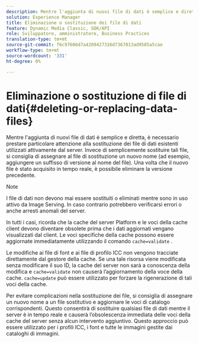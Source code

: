 ```yaml
---
description: Mentre l'aggiunta di nuovi file di dati è semplice e diretta, è necessario prestare particolare attenzione alla sostituzione dei file di dati esistenti utilizzati attivamente dal server. Invece di semplicemente sostituire tali file, si consiglia di assegnare al file di sostituzione un nuovo nome (ad esempio, aggiungere un suffisso di versione al nome del file). Una volta che il nuovo file è stato acquisito in tempo reale, è possibile eliminare la versione precedente.
solution: Experience Manager
title: Eliminazione o sostituzione dei file di dati
feature: Dynamic Media Classic, SDK/API
role: Sviluppatore, amministratore, Business Practices
translation-type: tm+mt
source-git-commit: f6c97606d7a4209427316d7367013ad9585a5cae
workflow-type: tm+mt
source-wordcount: '331'
ht-degree: 0%

---
```



# Eliminazione o sostituzione di file di dati{#deleting-or-replacing-data-files}

Mentre l&#39;aggiunta di nuovi file di dati è semplice e diretta, è necessario prestare particolare attenzione alla sostituzione dei file di dati esistenti utilizzati attivamente dal server. Invece di semplicemente sostituire tali file, si consiglia di assegnare al file di sostituzione un nuovo nome (ad esempio, aggiungere un suffisso di versione al nome del file). Una volta che il nuovo file è stato acquisito in tempo reale, è possibile eliminare la versione precedente.

>[!NOTE]
>
>I file di dati non devono mai essere sostituiti o eliminati mentre sono in uso attivo da Image Serving. In caso contrario potrebbero verificarsi errori o anche arresti anomali del server.

In tutti i casi, ricorda che la cache del server Platform e le voci della cache client devono diventare obsolete prima che i dati aggiornati vengano visualizzati dal client. Le voci specifiche della cache possono essere aggiornate immediatamente utilizzando il comando `cache=validate` .

Le modifiche ai file di font e ai file di profilo ICC non vengono tracciate direttamente dal gestore della cache. Se una tale risorsa viene modificata senza modificare il suo ID, la cache del server non sarà a conoscenza della modifica e `cache=validate` non causerà l’aggiornamento della voce della cache. `cache=update` può essere utilizzato per forzare la rigenerazione di tali voci della cache.

Per evitare complicazioni nella sostituzione dei file, si consiglia di assegnare un nuovo nome a un file sostitutivo e aggiornare le voci di catalogo corrispondenti. Questo consentirà di sostituire qualsiasi file di dati mentre il server è in tempo reale e causerà l’obsolescenza immediata delle voci della cache del server senza alcun intervento aggiuntivo. Questo approccio può essere utilizzato per i profili ICC, i font e tutte le immagini gestite dai cataloghi di immagini.
